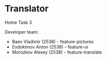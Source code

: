 Translator
==========
Home Task 3

Developer team:
* Baev Vladimir (2538) - feature-pictures
* Evdokimov Anton (2538) - feature-ui
* Morozkov Alexey (2538) - feature-translate